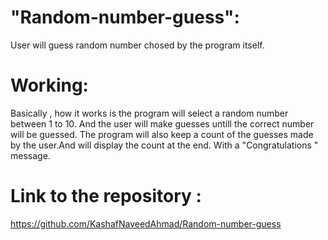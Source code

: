 # "Random-number-guess":
 User will guess random number chosed by the program itself.
# Working:
 Basically , how it works is the program will select a random number between 1 to 10. And the user will make guesses untill the correct number will be guessed.
 The program will also keep a count of the guesses made by the user.And will display the count at the end. With a "Congratulations " message.
 # Link to the repository :
  https://github.com/KashafNaveedAhmad/Random-number-guess
 
